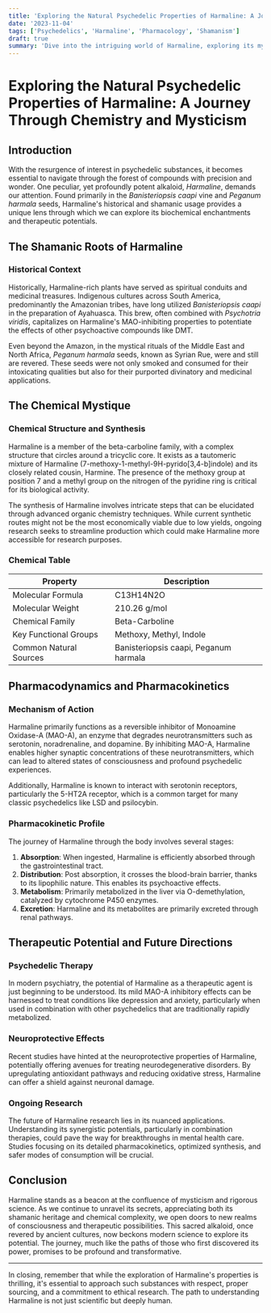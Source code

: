 ```yaml
---
title: 'Exploring the Natural Psychedelic Properties of Harmaline: A Journey Through Chemistry and Mysticism'
date: '2023-11-04'
tags: ['Psychedelics', 'Harmaline', 'Pharmacology', 'Shamanism']
draft: true
summary: 'Dive into the intriguing world of Harmaline, exploring its mystical roots, chemical intricacies, and potential future applications in psychiatry and beyond.'
---
```


# Exploring the Natural Psychedelic Properties of Harmaline: A Journey Through Chemistry and Mysticism

## Introduction

With the resurgence of interest in psychedelic substances, it becomes essential to navigate through the forest of compounds with precision and wonder. One peculiar, yet profoundly potent alkaloid, *Harmaline*, demands our attention. Found primarily in the *Banisteriopsis caapi* vine and *Peganum harmala* seeds, Harmaline's historical and shamanic usage provides a unique lens through which we can explore its biochemical enchantments and therapeutic potentials.

## The Shamanic Roots of Harmaline

### Historical Context

Historically, Harmaline-rich plants have served as spiritual conduits and medicinal treasures. Indigenous cultures across South America, predominantly the Amazonian tribes, have long utilized *Banisteriopsis caapi* in the preparation of Ayahuasca. This brew, often combined with *Psychotria viridis*, capitalizes on Harmaline's MAO-inhibiting properties to potentiate the effects of other psychoactive compounds like DMT.

Even beyond the Amazon, in the mystical rituals of the Middle East and North Africa, *Peganum harmala* seeds, known as Syrian Rue, were and still are revered. These seeds were not only smoked and consumed for their intoxicating qualities but also for their purported divinatory and medicinal applications.

## The Chemical Mystique

### Chemical Structure and Synthesis

Harmaline is a member of the beta-carboline family, with a complex structure that circles around a tricyclic core. It exists as a tautomeric mixture of Harmaline (7-methoxy-1-methyl-9H-pyrido[3,4-b]indole) and its closely related cousin, Harmine. The presence of the methoxy group at position 7 and a methyl group on the nitrogen of the pyridine ring is critical for its biological activity.

The synthesis of Harmaline involves intricate steps that can be elucidated through advanced organic chemistry techniques. While current synthetic routes might not be the most economically viable due to low yields, ongoing research seeks to streamline production which could make Harmaline more accessible for research purposes.

### Chemical Table

| Property       | Description                                |
|----------------|--------------------------------------------|
| Molecular Formula | C13H14N2O                                |
| Molecular Weight | 210.26 g/mol                               |
| Chemical Family  | Beta-Carboline                            |
| Key Functional Groups | Methoxy, Methyl, Indole              |
| Common Natural Sources | Banisteriopsis caapi, Peganum harmala |

## Pharmacodynamics and Pharmacokinetics

### Mechanism of Action

Harmaline primarily functions as a reversible inhibitor of Monoamine Oxidase-A (MAO-A), an enzyme that degrades neurotransmitters such as serotonin, noradrenaline, and dopamine. By inhibiting MAO-A, Harmaline enables higher synaptic concentrations of these neurotransmitters, which can lead to altered states of consciousness and profound psychedelic experiences.

Additionally, Harmaline is known to interact with serotonin receptors, particularly the 5-HT2A receptor, which is a common target for many classic psychedelics like LSD and psilocybin.

### Pharmacokinetic Profile

The journey of Harmaline through the body involves several stages:

1. **Absorption**: When ingested, Harmaline is efficiently absorbed through the gastrointestinal tract.
2. **Distribution**: Post absorption, it crosses the blood-brain barrier, thanks to its lipophilic nature. This enables its psychoactive effects.
3. **Metabolism**: Primarily metabolized in the liver via O-demethylation, catalyzed by cytochrome P450 enzymes.
4. **Excretion**: Harmaline and its metabolites are primarily excreted through renal pathways.

## Therapeutic Potential and Future Directions

### Psychedelic Therapy

In modern psychiatry, the potential of Harmaline as a therapeutic agent is just beginning to be understood. Its mild MAO-A inhibitory effects can be harnessed to treat conditions like depression and anxiety, particularly when used in combination with other psychedelics that are traditionally rapidly metabolized.

### Neuroprotective Effects

Recent studies have hinted at the neuroprotective properties of Harmaline, potentially offering avenues for treating neurodegenerative disorders. By upregulating antioxidant pathways and reducing oxidative stress, Harmaline can offer a shield against neuronal damage.

### Ongoing Research

The future of Harmaline research lies in its nuanced applications. Understanding its synergistic potentials, particularly in combination therapies, could pave the way for breakthroughs in mental health care. Studies focusing on its detailed pharmacokinetics, optimized synthesis, and safer modes of consumption will be crucial.

## Conclusion

Harmaline stands as a beacon at the confluence of mysticism and rigorous science. As we continue to unravel its secrets, appreciating both its shamanic heritage and chemical complexity, we open doors to new realms of consciousness and therapeutic possibilities. This sacred alkaloid, once revered by ancient cultures, now beckons modern science to explore its potential. The journey, much like the paths of those who first discovered its power, promises to be profound and transformative. 

---

In closing, remember that while the exploration of Harmaline's properties is thrilling, it's essential to approach such substances with respect, proper sourcing, and a commitment to ethical research. The path to understanding Harmaline is not just scientific but deeply human.